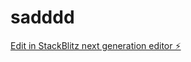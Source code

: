 # sadddd

[Edit in StackBlitz next generation editor ⚡️](https://stackblitz.com/~/github.com/studiocloud/sadddd)
